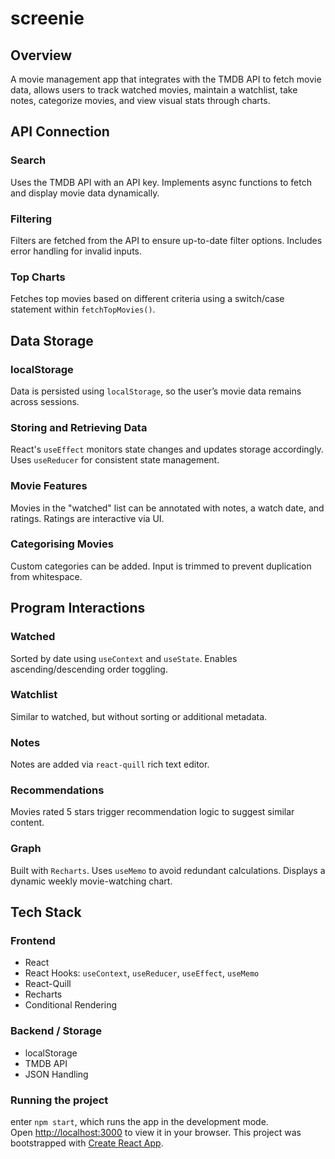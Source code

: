 # screenie

## Overview

A movie management app that integrates with the TMDB API to fetch movie data, allows users to track watched movies, maintain a watchlist, take notes, categorize movies, and view visual stats through charts.
## API Connection

### Search

Uses the TMDB API with an API key. Implements async functions to fetch and display movie data dynamically.

### Filtering

Filters are fetched from the API to ensure up-to-date filter options. Includes error handling for invalid inputs.

### Top Charts

Fetches top movies based on different criteria using a switch/case statement within `fetchTopMovies()`.

## Data Storage

### localStorage

Data is persisted using `localStorage`, so the user’s movie data remains across sessions.

### Storing and Retrieving Data

React's `useEffect` monitors state changes and updates storage accordingly. Uses `useReducer` for consistent state management.

### Movie Features

Movies in the "watched" list can be annotated with notes, a watch date, and ratings. Ratings are interactive via UI.

### Categorising Movies

Custom categories can be added. Input is trimmed to prevent duplication from whitespace.

## Program Interactions

### Watched

Sorted by date using `useContext` and `useState`. Enables ascending/descending order toggling.

### Watchlist

Similar to watched, but without sorting or additional metadata.

### Notes

Notes are added via `react-quill` rich text editor.

### Recommendations

Movies rated 5 stars trigger recommendation logic to suggest similar content.

### Graph

Built with `Recharts`. Uses `useMemo` to avoid redundant calculations. Displays a dynamic weekly movie-watching chart.

## Tech Stack

### Frontend

- React
- React Hooks: `useContext`, `useReducer`, `useEffect`, `useMemo`
- React-Quill
- Recharts
- Conditional Rendering

### Backend / Storage

- localStorage
- TMDB API
- JSON Handling


### Running the project

enter `npm start`, which runs the app in the development mode.\
Open [http://localhost:3000](http://localhost:3000) to view it in your browser.
This project was bootstrapped with [Create React App](https://github.com/facebook/create-react-app).
